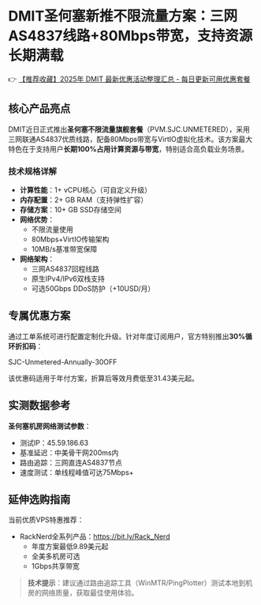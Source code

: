 # DMIT圣何塞新推不限流量方案：三网AS4837线路+80Mbps带宽，支持资源长期满载

👉 [【推荐收藏】2025年 DMIT 最新优惠活动整理汇总 - 每日更新可用优惠套餐](https://bit.ly/dmit_coupon)

## 核心产品亮点
DMIT近日正式推出**圣何塞不限流量旗舰套餐**（PVM.SJC.UNMETERED），采用三网联通AS4837优质线路，配备80Mbps带宽与VirtIO虚拟化技术。该方案最大特色在于支持用户**长期100%占用计算资源与带宽**，特别适合高负载业务场景。

### 技术规格详解
- **计算性能**：1+ vCPU核心（可自定义升级）
- **内存配置**：2+ GB RAM（支持弹性扩容）
- **存储方案**：10+ GB SSD存储空间
- **网络优势**：
  - 不限流量使用
  - 80Mbps+VirtIO传输架构
  - 10MB/s基准带宽保障
- **网络架构**：
  - 三网AS4837回程线路
  - 原生IPv4/IPv6双栈支持
  - 可选50Gbps DDoS防护（+10USD/月）

## 专属优惠方案
通过工单系统可进行配置定制化升级。针对年度订阅用户，官方特别推出**30%循环折扣码**：

SJC-Unmetered-Annually-30OFF

该优惠码适用于年付方案，折算后等效月费低至31.43美元起。

## 实测数据参考
**圣何塞机房网络测试参数**：
- 测试IP：45.59.186.63
- 基准延迟：中美骨干网200ms内
- 路由追踪：三网直连AS4837节点
- 速度测试：单线程峰值可达75Mbps+

## 延伸选购指南
当前优质VPS特惠推荐：
- RackNerd全系列产品：<https://bit.ly/Rack_Nerd>
  - 年度方案最低9.89美元起
  - 全美多机房可选
  - 1Gbps共享带宽

> **技术提示**：建议通过路由追踪工具（WinMTR/PingPlotter）测试本地到机房的网络质量，获取最佳使用体验。